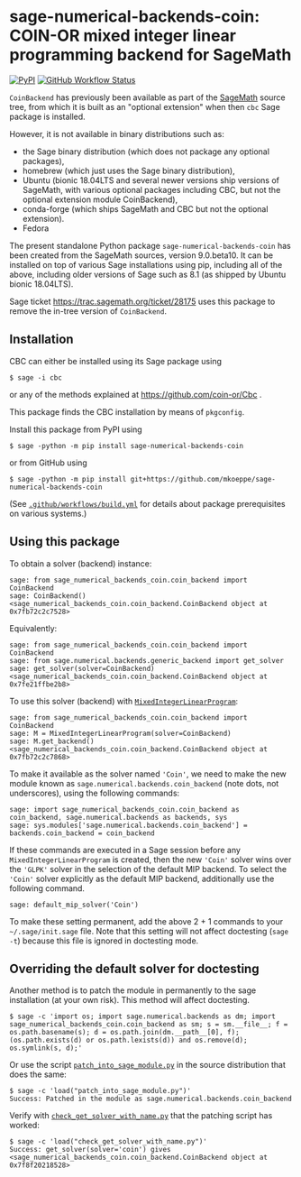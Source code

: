 # sage-numerical-backends-coin: COIN-OR mixed integer linear programming backend for SageMath

[![PyPI](https://img.shields.io/pypi/v/sage-numerical-backends-coin)](https://pypi.org/project/sage-numerical-backends-coin/ "PyPI: sage-numerical-backends-coin")
[![GitHub Workflow Status](https://github.com/mkoeppe/sage-numerical-backends-coin/workflows/Build%20and%20test%20Python%20package/badge.svg)](https://github.com/mkoeppe/sage-numerical-backends-coin/actions "GitHub Actions: sage-numerical-backends-coin")

`CoinBackend` has previously been available as part of the [SageMath](http://www.sagemath.org/) source tree,
from which it is built as an "optional extension" when then `cbc` Sage package is installed.

However, it is not available in binary distributions such as:
- the Sage binary distribution (which does not package any optional packages),
- homebrew (which just uses the Sage binary distribution),
- Ubuntu (bionic 18.04LTS and several newer versions ship versions of SageMath, with various optional packages including CBC, but not the optional extension module CoinBackend),
- conda-forge (which ships SageMath and CBC but not the optional extension).
- Fedora

The present standalone Python package `sage-numerical-backends-coin` has been created from the SageMath sources, version 9.0.beta10.  It can be installed on top of various Sage installations using pip, including all of the above, including older versions of Sage such as 8.1 (as shipped by Ubuntu bionic 18.04LTS).

Sage ticket https://trac.sagemath.org/ticket/28175 uses this package to remove the in-tree version of `CoinBackend`.

## Installation

CBC can either be installed using its Sage package using

    $ sage -i cbc

or any of the methods explained at https://github.com/coin-or/Cbc .

This package finds the CBC installation by means of ``pkgconfig``.

Install this package from PyPI using

    $ sage -python -m pip install sage-numerical-backends-coin

or from GitHub using

    $ sage -python -m pip install git+https://github.com/mkoeppe/sage-numerical-backends-coin

(See [`.github/workflows/build.yml`](.github/workflows/build.yml) for details about package prerequisites on various systems.)

## Using this package

To obtain a solver (backend) instance:

    sage: from sage_numerical_backends_coin.coin_backend import CoinBackend
    sage: CoinBackend()
    <sage_numerical_backends_coin.coin_backend.CoinBackend object at 0x7fb72c2c7528>

Equivalently:

    sage: from sage_numerical_backends_coin.coin_backend import CoinBackend
    sage: from sage.numerical.backends.generic_backend import get_solver
    sage: get_solver(solver=CoinBackend)
    <sage_numerical_backends_coin.coin_backend.CoinBackend object at 0x7fe21ffbe2b8>

To use this solver (backend) with [`MixedIntegerLinearProgram`](http://doc.sagemath.org/html/en/reference/numerical/sage/numerical/mip.html):

    sage: from sage_numerical_backends_coin.coin_backend import CoinBackend
    sage: M = MixedIntegerLinearProgram(solver=CoinBackend)
    sage: M.get_backend()
    <sage_numerical_backends_coin.coin_backend.CoinBackend object at 0x7fb72c2c7868>

To make it available as the solver named `'Coin'`, we need to make the new module
known as `sage.numerical.backends.coin_backend` (note dots, not underscores), using
the following commands:

    sage: import sage_numerical_backends_coin.coin_backend as coin_backend, sage.numerical.backends as backends, sys
    sage: sys.modules['sage.numerical.backends.coin_backend'] = backends.coin_backend = coin_backend

If these commands are executed in a Sage session before any `MixedIntegerLinearProgram` is created, then
the new `'Coin'` solver wins over the `'GLPK'` solver in the selection of the default MIP backend.
To select the `'Coin'` solver explicitly as the default MIP backend, additionally use the following command.

    sage: default_mip_solver('Coin')

To make these setting permanent, add the above 2 + 1 commands to your `~/.sage/init.sage` file.
Note that this setting will not affect doctesting (`sage -t`) because this file is ignored in doctesting mode.

## Overriding the default solver for doctesting

Another method is to patch the module in permanently to the sage installation (at your own risk).
This method will affect doctesting.

    $ sage -c 'import os; import sage.numerical.backends as dm; import sage_numerical_backends_coin.coin_backend as sm; s = sm.__file__; f = os.path.basename(s); d = os.path.join(dm.__path__[0], f); (os.path.exists(d) or os.path.lexists(d)) and os.remove(d); os.symlink(s, d);'

Or use the script [`patch_into_sage_module.py`](patch_into_sage_module.py) in the source distribution that does the same:

    $ sage -c 'load("patch_into_sage_module.py")'
    Success: Patched in the module as sage.numerical.backends.coin_backend

Verify with [`check_get_solver_with_name.py`](check_get_solver_with_name.py) that the patching script has worked:

    $ sage -c 'load("check_get_solver_with_name.py")'
    Success: get_solver(solver='coin') gives <sage_numerical_backends_coin.coin_backend.CoinBackend object at 0x7f8f20218528>
